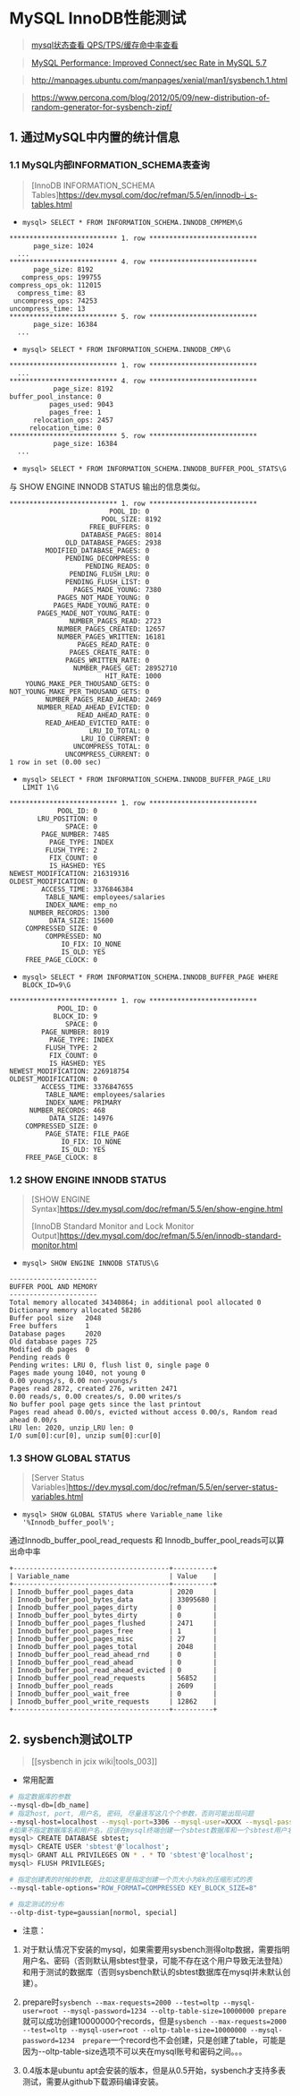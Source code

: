 # MySQL InnoDB性能测试

> [mysql状态查看 QPS/TPS/缓存命中率查看](http://www.cnblogs.com/zping/p/5163670.html)

> [MySQL Performance: Improved Connect/sec Rate in MySQL 5.7](http://dimitrik.free.fr/blog/archives/2015/11/mysql-performance-improved-connectsec-rate-in-mysql-57.html)

> http://manpages.ubuntu.com/manpages/xenial/man1/sysbench.1.html

> https://www.percona.com/blog/2012/05/09/new-distribution-of-random-generator-for-sysbench-zipf/

## 1. 通过MySQL中内置的统计信息

### 1.1 MySQL内部INFORMATION_SCHEMA表查询
> [InnoDB INFORMATION_SCHEMA Tables]https://dev.mysql.com/doc/refman/5.5/en/innodb-i_s-tables.html

* `mysql> SELECT * FROM INFORMATION_SCHEMA.INNODB_CMPMEM\G`

```
*************************** 1. row ***************************
      page_size: 1024
  ...
*************************** 4. row ***************************
      page_size: 8192
   compress_ops: 199755
compress_ops_ok: 112015
  compress_time: 83
 uncompress_ops: 74253
uncompress_time: 13
*************************** 5. row ***************************
      page_size: 16384
  ...
```

* `mysql> SELECT * FROM INFORMATION_SCHEMA.INNODB_CMP\G`

```
*************************** 1. row ***************************
  ...
*************************** 4. row ***************************
           page_size: 8192
buffer_pool_instance: 0
          pages_used: 9043
          pages_free: 1
      relocation_ops: 2457
     relocation_time: 0
*************************** 5. row ***************************
           page_size: 16384
  ...
```

* `mysql> SELECT * FROM INFORMATION_SCHEMA.INNODB_BUFFER_POOL_STATS\G`

与 SHOW ENGINE INNODB STATUS 输出的信息类似。

```
*************************** 1. row ***************************
                         POOL_ID: 0
                       POOL_SIZE: 8192
                    FREE_BUFFERS: 0
                  DATABASE_PAGES: 8014
              OLD_DATABASE_PAGES: 2938
         MODIFIED_DATABASE_PAGES: 0
              PENDING_DECOMPRESS: 0
                   PENDING_READS: 0
               PENDING_FLUSH_LRU: 0
              PENDING_FLUSH_LIST: 0
                PAGES_MADE_YOUNG: 7380
            PAGES_NOT_MADE_YOUNG: 0
           PAGES_MADE_YOUNG_RATE: 0
       PAGES_MADE_NOT_YOUNG_RATE: 0
               NUMBER_PAGES_READ: 2723
            NUMBER_PAGES_CREATED: 12657
            NUMBER_PAGES_WRITTEN: 16181
                 PAGES_READ_RATE: 0
               PAGES_CREATE_RATE: 0
              PAGES_WRITTEN_RATE: 0
                NUMBER_PAGES_GET: 28952710
                        HIT_RATE: 1000
    YOUNG_MAKE_PER_THOUSAND_GETS: 0
NOT_YOUNG_MAKE_PER_THOUSAND_GETS: 0
         NUMBER_PAGES_READ_AHEAD: 2469
       NUMBER_READ_AHEAD_EVICTED: 0
                 READ_AHEAD_RATE: 0
         READ_AHEAD_EVICTED_RATE: 0
                    LRU_IO_TOTAL: 0
                  LRU_IO_CURRENT: 0
                UNCOMPRESS_TOTAL: 0
              UNCOMPRESS_CURRENT: 0
1 row in set (0.00 sec)
```

* `mysql> SELECT * FROM INFORMATION_SCHEMA.INNODB_BUFFER_PAGE_LRU LIMIT 1\G`

```
*************************** 1. row ***************************
            POOL_ID: 0
       LRU_POSITION: 0
              SPACE: 0
        PAGE_NUMBER: 7485
          PAGE_TYPE: INDEX
         FLUSH_TYPE: 2
          FIX_COUNT: 0
          IS_HASHED: YES
NEWEST_MODIFICATION: 216319316
OLDEST_MODIFICATION: 0
        ACCESS_TIME: 3376846384
         TABLE_NAME: employees/salaries
         INDEX_NAME: emp_no
     NUMBER_RECORDS: 1300
          DATA_SIZE: 15600
    COMPRESSED_SIZE: 0
         COMPRESSED: NO
             IO_FIX: IO_NONE
             IS_OLD: YES
    FREE_PAGE_CLOCK: 0
```

* `mysql> SELECT * FROM INFORMATION_SCHEMA.INNODB_BUFFER_PAGE WHERE BLOCK_ID=9\G`

```
*************************** 1. row ***************************
            POOL_ID: 0
           BLOCK_ID: 9
              SPACE: 0
        PAGE_NUMBER: 8019
          PAGE_TYPE: INDEX
         FLUSH_TYPE: 2
          FIX_COUNT: 0
          IS_HASHED: YES
NEWEST_MODIFICATION: 226918754
OLDEST_MODIFICATION: 0
        ACCESS_TIME: 3376847655
         TABLE_NAME: employees/salaries
         INDEX_NAME: PRIMARY
     NUMBER_RECORDS: 468
          DATA_SIZE: 14976
    COMPRESSED_SIZE: 0
         PAGE_STATE: FILE_PAGE
             IO_FIX: IO_NONE
             IS_OLD: YES
    FREE_PAGE_CLOCK: 8
```

### 1.2 SHOW ENGINE INNODB STATUS
> [SHOW ENGINE Syntax]https://dev.mysql.com/doc/refman/5.5/en/show-engine.html
>
> [InnoDB Standard Monitor and Lock Monitor Output]https://dev.mysql.com/doc/refman/5.5/en/innodb-standard-monitor.html


* `mysql> SHOW ENGINE INNODB STATUS\G`

```
----------------------
BUFFER POOL AND MEMORY
----------------------
Total memory allocated 34340864; in additional pool allocated 0
Dictionary memory allocated 58286
Buffer pool size   2048
Free buffers       1
Database pages     2020
Old database pages 725
Modified db pages  0
Pending reads 0
Pending writes: LRU 0, flush list 0, single page 0
Pages made young 1040, not young 0
0.00 youngs/s, 0.00 non-youngs/s
Pages read 2872, created 276, written 2471
0.00 reads/s, 0.00 creates/s, 0.00 writes/s
No buffer pool page gets since the last printout
Pages read ahead 0.00/s, evicted without access 0.00/s, Random read ahead 0.00/s
LRU len: 2020, unzip_LRU len: 0
I/O sum[0]:cur[0], unzip sum[0]:cur[0]
```

### 1.3 SHOW GLOBAL STATUS
> [Server Status Variables]https://dev.mysql.com/doc/refman/5.5/en/server-status-variables.html


* `mysql> SHOW GLOBAL STATUS where Variable_name like 
 '%Innodb_buffer_pool%';`

通过Innodb_buffer_pool_read_requests 和 Innodb_buffer_pool_reads可以算出命中率

```
+---------------------------------------+----------+
| Variable_name                         | Value    |
+---------------------------------------+----------+
| Innodb_buffer_pool_pages_data         | 2020     |
| Innodb_buffer_pool_bytes_data         | 33095680 |
| Innodb_buffer_pool_pages_dirty        | 0        |
| Innodb_buffer_pool_bytes_dirty        | 0        |
| Innodb_buffer_pool_pages_flushed      | 2471     |
| Innodb_buffer_pool_pages_free         | 1        |
| Innodb_buffer_pool_pages_misc         | 27       |
| Innodb_buffer_pool_pages_total        | 2048     |
| Innodb_buffer_pool_read_ahead_rnd     | 0        |
| Innodb_buffer_pool_read_ahead         | 0        |
| Innodb_buffer_pool_read_ahead_evicted | 0        |
| Innodb_buffer_pool_read_requests      | 56852    |
| Innodb_buffer_pool_reads              | 2609     |
| Innodb_buffer_pool_wait_free          | 0        |
| Innodb_buffer_pool_write_requests     | 12862    |
+---------------------------------------+----------+
```



## 2. sysbench测试OLTP

> [[sysbench in jcix wiki|tools_003]]
* 常用配置

```bash
# 指定数据库的参数
--mysql-db=[db_name]
# 指定host, port, 用户名, 密码, 尽量连写这几个个参数，否则可能出现问题
--mysql-host=localhost --mysql-port=3306 --mysql-user=XXXX --mysql-password=XXXX
#如果不指定数据库名和用户名，应该在mysql终端创建一个sbtest数据库和一个sbtest用户名
mysql> CREATE DATABASE sbtest;
mysql> CREATE USER 'sbtest'@'localhost';
mysql> GRANT ALL PRIVILEGES ON * . * TO 'sbtest'@'localhost';
mysql> FLUSH PRIVILEGES;

# 指定创建表的时候的参数, 比如这里是指定创建一个页大小为8k的压缩形式的表
--mysql-table-options="ROW_FORMAT=COMPRESSED KEY_BLOCK_SIZE=8"

# 指定测试的分布
--oltp-dist-type=gaussian[normol, special]

```

* 注意：

1. 对于默认情况下安装的mysql，如果需要用sysbench测得oltp数据，需要指明用户名、密码（否则默认用sbtest登录，可能不存在这个用户导致无法登陆）和用于测试的数据库（否则sysbench默认的sbtest数据库在mysql并未默认创建）。

2. prepare时`sysbench --max-requests=2000 --test=oltp --mysql-user=root --mysql-password=1234 --oltp-table-size=10000000 prepare`就可以成功创建10000000个records，但是`sysbench --max-requests=2000 --test=oltp --mysql-user=root --oltp-table-size=10000000 --mysql-password=1234  prepare`一个record也不会创建，只是创建了table，可能是因为--oltp-table-size选项不可以夹在mysql账号和密码之间。。。

3. 0.4版本是ubuntu apt会安装的版本，但是从0.5开始，sysbench才支持多表测试，需要从github下载源码编译安装。





